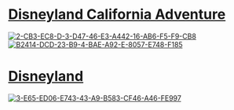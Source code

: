 <html>
<head>
<body>
<h1><a href="https://disneyland.disney.go.com/destinations/disney-california-adventure/">Disneyland California Adventure</a></h1>
<a href="https://ibb.co/JBp9JFs"><img src="https://i.ibb.co/tm29rPJ/2-CB3-EC8-D-3-D47-46-E3-A442-16-AB6-F5-F9-CB8.jpg" alt="2-CB3-EC8-D-3-D47-46-E3-A442-16-AB6-F5-F9-CB8" border="0"></a>
<br>
<a href="https://ibb.co/XymMVJs"><img src="https://i.ibb.co/k3YvMc8/B2414-DCD-23-B9-4-BAE-A92-E-8057-E748-F185.jpg" alt="B2414-DCD-23-B9-4-BAE-A92-E-8057-E748-F185" border="0"></a>
<br>
<h1><a href="https://disneyland.disney.go.com/destinations/disneyland/">Disneyland</a></h1>
<a href="https://ibb.co/hcdz0Hp"><img src="https://i.ibb.co/T103yRz/3-E65-ED06-E743-43-A9-B583-CF46-A46-FE997.jpg" alt="3-E65-ED06-E743-43-A9-B583-CF46-A46-FE997" border="0"></a>
<br>
<p></p>
<br>
</body>
</head>
</html>
